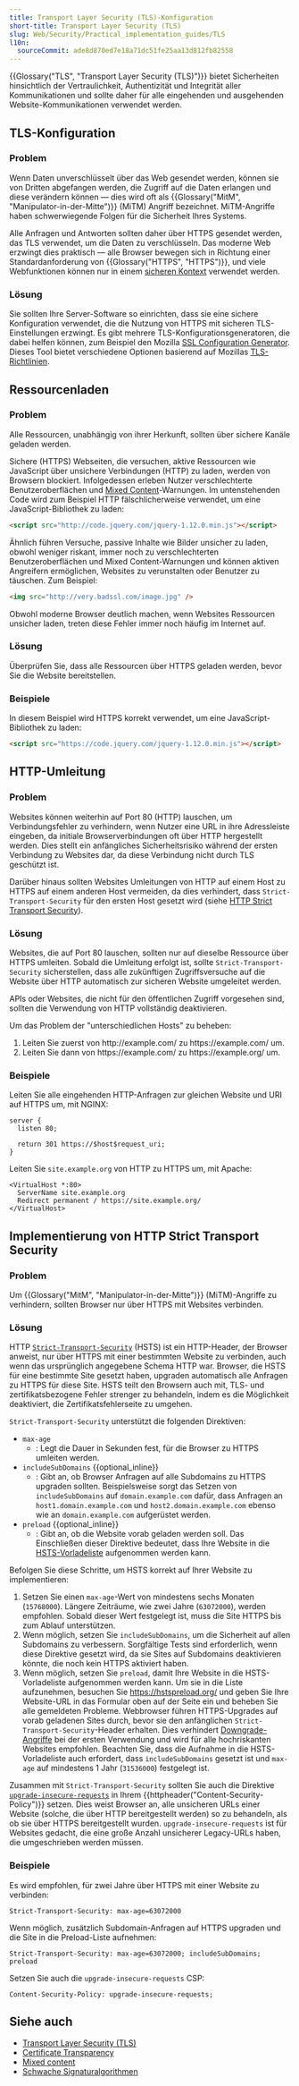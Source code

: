 ```yaml
---
title: Transport Layer Security (TLS)-Konfiguration
short-title: Transport Layer Security (TLS)
slug: Web/Security/Practical_implementation_guides/TLS
l10n:
  sourceCommit: ade8d870ed7e18a71dc51fe25aa13d812fb82558
---
```


{{Glossary("TLS", "Transport Layer Security (TLS)")}} bietet Sicherheiten hinsichtlich der Vertraulichkeit, Authentizität und Integrität aller Kommunikationen und sollte daher für alle eingehenden und ausgehenden Website-Kommunikationen verwendet werden.

## TLS-Konfiguration

### Problem

Wenn Daten unverschlüsselt über das Web gesendet werden, können sie von Dritten abgefangen werden, die Zugriff auf die Daten erlangen und diese verändern können — dies wird oft als {{Glossary("MitM", "Manipulator-in-der-Mitte")}} (MiTM) Angriff bezeichnet. MiTM-Angriffe haben schwerwiegende Folgen für die Sicherheit Ihres Systems.

Alle Anfragen und Antworten sollten daher über HTTPS gesendet werden, das TLS verwendet, um die Daten zu verschlüsseln. Das moderne Web erzwingt dies praktisch — alle Browser bewegen sich in Richtung einer Standardanforderung von {{Glossary("HTTPS", "HTTPS")}}, und viele Webfunktionen können nur in einem [sicheren Kontext](/de/docs/Web/Security/Secure_Contexts) verwendet werden.

### Lösung

Sie sollten Ihre Server-Software so einrichten, dass sie eine sichere Konfiguration verwendet, die die Nutzung von HTTPS mit sicheren TLS-Einstellungen erzwingt. Es gibt mehrere TLS-Konfigurationsgeneratoren, die dabei helfen können, zum Beispiel den Mozilla [SSL Configuration Generator](https://ssl-config.mozilla.org/). Dieses Tool bietet verschiedene Optionen basierend auf Mozillas [TLS-Richtlinien](https://wiki.mozilla.org/Security/Server_Side_TLS).

## Ressourcenladen

### Problem

Alle Ressourcen, unabhängig von ihrer Herkunft, sollten über sichere Kanäle geladen werden.

Sichere (HTTPS) Webseiten, die versuchen, aktive Ressourcen wie JavaScript über unsichere Verbindungen (HTTP) zu laden, werden von Browsern blockiert. Infolgedessen erleben Nutzer verschlechterte Benutzeroberflächen und [Mixed Content](/de/docs/Web/Security/Mixed_content)-Warnungen. Im untenstehenden Code wird zum Beispiel HTTP fälschlicherweise verwendet, um eine JavaScript-Bibliothek zu laden:

```html example-bad
<script src="http://code.jquery.com/jquery-1.12.0.min.js"></script>
```

Ähnlich führen Versuche, passive Inhalte wie Bilder unsicher zu laden, obwohl weniger riskant, immer noch zu verschlechterten Benutzeroberflächen und Mixed Content-Warnungen und können aktiven Angreifern ermöglichen, Websites zu verunstalten oder Benutzer zu täuschen. Zum Beispiel:

```html example-bad
<img src="http://very.badssl.com/image.jpg" />
```

Obwohl moderne Browser deutlich machen, wenn Websites Ressourcen unsicher laden, treten diese Fehler immer noch häufig im Internet auf.

### Lösung

Überprüfen Sie, dass alle Ressourcen über HTTPS geladen werden, bevor Sie die Website bereitstellen.

### Beispiele

In diesem Beispiel wird HTTPS korrekt verwendet, um eine JavaScript-Bibliothek zu laden:

```html example-good
<script src="https://code.jquery.com/jquery-1.12.0.min.js"></script>
```

## HTTP-Umleitung

### Problem

Websites können weiterhin auf Port 80 (HTTP) lauschen, um Verbindungsfehler zu verhindern, wenn Nutzer eine URL in ihre Adressleiste eingeben, da initiale Browserverbindungen oft über HTTP hergestellt werden. Dies stellt ein anfängliches Sicherheitsrisiko während der ersten Verbindung zu Websites dar, da diese Verbindung nicht durch TLS geschützt ist.

Darüber hinaus sollten Websites Umleitungen von HTTP auf einem Host zu HTTPS auf einem anderen Host vermeiden, da dies verhindert, dass `Strict-Transport-Security` für den ersten Host gesetzt wird (siehe [HTTP Strict Transport Security](#implementierung_von_http_strict_transport_security)).

### Lösung

Websites, die auf Port 80 lauschen, sollten nur auf dieselbe Ressource über HTTPS umleiten. Sobald die Umleitung erfolgt ist, sollte `Strict-Transport-Security` sicherstellen, dass alle zukünftigen Zugriffsversuche auf die Website über HTTP automatisch zur sicheren Website umgeleitet werden.

APIs oder Websites, die nicht für den öffentlichen Zugriff vorgesehen sind, sollten die Verwendung von HTTP vollständig deaktivieren.

Um das Problem der "unterschiedlichen Hosts" zu beheben:

1. Leiten Sie zuerst von http\://example.com/ zu https\://example.com/ um.
2. Leiten Sie dann von https\://example.com/ zu https\://example.org/ um.

### Beispiele

Leiten Sie alle eingehenden HTTP-Anfragen zur gleichen Website und URI auf HTTPS um, mit NGINX:

```nginx
server {
  listen 80;

  return 301 https://$host$request_uri;
}
```

Leiten Sie `site.example.org` von HTTP zu HTTPS um, mit Apache:

```apacheconf
<VirtualHost *:80>
  ServerName site.example.org
  Redirect permanent / https://site.example.org/
</VirtualHost>
```

## Implementierung von HTTP Strict Transport Security

### Problem

Um {{Glossary("MitM", "Manipulator-in-der-Mitte")}} (MiTM)-Angriffe zu verhindern, sollten Browser nur über HTTPS mit Websites verbinden.

### Lösung

HTTP [`Strict-Transport-Security`](/de/docs/Web/HTTP/Reference/Headers/Strict-Transport-Security) (HSTS) ist ein HTTP-Header, der Browser anweist, nur über HTTPS mit einer bestimmten Website zu verbinden, auch wenn das ursprünglich angegebene Schema HTTP war. Browser, die HSTS für eine bestimmte Site gesetzt haben, upgraden automatisch alle Anfragen zu HTTPS für diese Site. HSTS teilt den Browsern auch mit, TLS- und zertifikatsbezogene Fehler strenger zu behandeln, indem es die Möglichkeit deaktiviert, die Zertifikatsfehlerseite zu umgehen.

`Strict-Transport-Security` unterstützt die folgenden Direktiven:

- `max-age`
  - : Legt die Dauer in Sekunden fest, für die Browser zu HTTPS umleiten werden.
- `includeSubDomains` {{optional_inline}}
  - : Gibt an, ob Browser Anfragen auf alle Subdomains zu HTTPS upgraden sollten. Beispielsweise sorgt das Setzen von `includeSubDomains` auf `domain.example.com` dafür, dass Anfragen an `host1.domain.example.com` und `host2.domain.example.com` ebenso wie an `domain.example.com` aufgerüstet werden.
- `preload` {{optional_inline}}
  - : Gibt an, ob die Website vorab geladen werden soll. Das Einschließen dieser Direktive bedeutet, dass Ihre Website in die [HSTS-Vorladeliste](https://hstspreload.org/) aufgenommen werden kann.

Befolgen Sie diese Schritte, um HSTS korrekt auf Ihrer Website zu implementieren:

1. Setzen Sie einen `max-age`-Wert von mindestens sechs Monaten (`15768000`). Längere Zeiträume, wie zwei Jahre (`63072000`), werden empfohlen. Sobald dieser Wert festgelegt ist, muss die Site HTTPS bis zum Ablauf unterstützen.
2. Wenn möglich, setzen Sie `includeSubDomains`, um die Sicherheit auf allen Subdomains zu verbessern. Sorgfältige Tests sind erforderlich, wenn diese Direktive gesetzt wird, da sie Sites auf Subdomains deaktivieren könnte, die noch kein HTTPS aktiviert haben.
3. Wenn möglich, setzen Sie `preload`, damit Ihre Website in die HSTS-Vorladeliste aufgenommen werden kann. Um sie in die Liste aufzunehmen, besuchen Sie https://hstspreload.org/ und geben Sie Ihre Website-URL in das Formular oben auf der Seite ein und beheben Sie alle gemeldeten Probleme. Webbrowser führen HTTPS-Upgrades auf vorab geladenen Sites durch, bevor sie den anfänglichen `Strict-Transport-Security`-Header erhalten. Dies verhindert [Downgrade-Angriffe](https://en.wikipedia.org/wiki/Downgrade_attack) bei der ersten Verwendung und wird für alle hochriskanten Websites empfohlen. Beachten Sie, dass die Aufnahme in die HSTS-Vorladeliste auch erfordert, dass `includeSubDomains` gesetzt ist und `max-age` auf mindestens 1 Jahr (`31536000`) festgelegt ist.

Zusammen mit `Strict-Transport-Security` sollten Sie auch die Direktive [`upgrade-insecure-requests`](/de/docs/Web/HTTP/Reference/Headers/Content-Security-Policy/upgrade-insecure-requests) in Ihrem {{httpheader("Content-Security-Policy")}} setzen. Dies weist Browser an, alle unsicheren URLs einer Website (solche, die über HTTP bereitgestellt werden) so zu behandeln, als ob sie über HTTPS bereitgestellt wurden. `upgrade-insecure-requests` ist für Websites gedacht, die eine große Anzahl unsicherer Legacy-URLs haben, die umgeschrieben werden müssen.

### Beispiele

Es wird empfohlen, für zwei Jahre über HTTPS mit einer Website zu verbinden:

```http
Strict-Transport-Security: max-age=63072000
```

Wenn möglich, zusätzlich Subdomain-Anfragen auf HTTPS upgraden und die Site in die Preload-Liste aufnehmen:

```http
Strict-Transport-Security: max-age=63072000; includeSubDomains; preload
```

Setzen Sie auch die `upgrade-insecure-requests` CSP:

```http
Content-Security-Policy: upgrade-insecure-requests;
```

## Siehe auch

- [Transport Layer Security (TLS)](/de/docs/Web/Security/Transport_Layer_Security)
- [Certificate Transparency](/de/docs/Web/Security/Certificate_Transparency)
- [Mixed content](/de/docs/Web/Security/Mixed_content)
- [Schwache Signaturalgorithmen](/de/docs/Web/Security/Weak_Signature_Algorithm)
